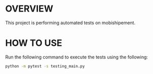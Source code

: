 # OVERVIEW

This project is performing automated tests on mobishipement.

# HOW TO USE

Run the following command to execute the tests using the following:
   
   ```bash
python -m pytest -s testing_main.py
